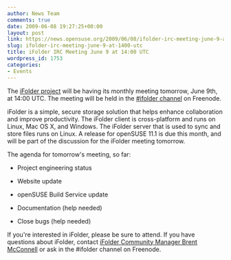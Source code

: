 ```yaml
---
author: News Team
comments: true
date: 2009-06-08 19:27:25+00:00
layout: post
link: https://news.opensuse.org/2009/06/08/ifolder-irc-meeting-june-9-at-1400-utc/
slug: ifolder-irc-meeting-june-9-at-1400-utc
title: iFolder IRC Meeting June 9 at 14:00 UTC
wordpress_id: 1753
categories:
- Events
---
```


The [iFolder project](http://www.kablink.org/ifolder) will be having its monthly meeting tomorrow, June 9th, at 14:00 UTC. The meeting will be held in the [#ifolder channel](irc://irc.freenode.net/ifolder) on Freenode.

iFolder is a simple, secure storage solution that helps enhance collaboration and improve productivity. The iFolder client is cross-platform and runs on Linux, Mac OS X, and Windows. The iFolder server that is used to sync and store files runs on Linux. A release for openSUSE 11.1 is due this month, and will be part of the discussion for the iFolder meeting tomorrow.

The agenda for tomorrow's meeting, so far:



	
  * Project engineering status

	
  * Website update

	
  * openSUSE Build Service update

	
  * Documentation (help needed)

	
  * Close bugs (help needed)


If you're interested in iFolder, please be sure to attend. If you have questions about iFolder, contact [iFolder Community Manager Brent McConnell](mailto:bmcconnell@novell.com) or ask in the #ifolder channel on Freenode.
